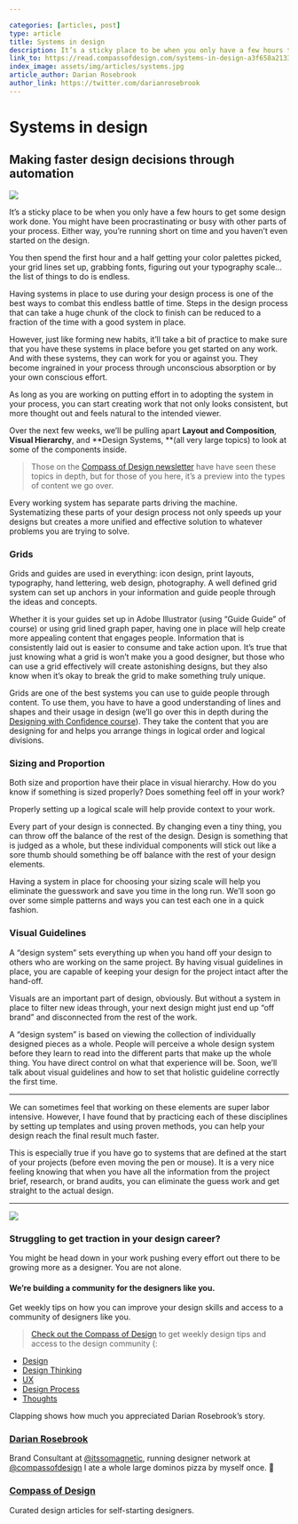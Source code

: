 ```yaml
---

categories: [articles, post]
type: article
title: Systems in design
description: It’s a sticky place to be when you only have a few hours to get some design work done. You might have been procrastinating or busy with other parts of your process. Either way, you’re running short on time and you haven’t even started on the design.
link_to: https://read.compassofdesign.com/systems-in-design-a3f658a21331
index_image: assets/img/articles/systems.jpg
article_author: Darian Rosebrook
author_link: https://twitter.com/darianrosebrook
---
```

# Systems in design

## Making faster design decisions through automation

![](https://cdn-images-1.medium.com/max/800/0*TnhKd_DQWeIJ835X.png)

It’s a sticky place to be when you only have a few hours to get some design work
done. You might have been procrastinating or busy with other parts of your
process. Either way, you’re running short on time and you haven’t even started
on the design.

You then spend the first hour and a half getting your color palettes picked,
your grid lines set up, grabbing fonts, figuring out your typography scale… the
list of things to do is endless.

Having systems in place to use during your design process is one of the best
ways to combat this endless battle of time. Steps in the design process that can
take a huge chunk of the clock to finish can be reduced to a fraction of the
time with a good system in place.

However, just like forming new habits, it’ll take a bit of practice to make sure
that you have these systems in place before you get started on any work. And
with these systems, they can work for you or against you. They become ingrained
in your process through unconscious absorption or by your own conscious effort.

As long as you are working on putting effort in to adopting the system in your
process, you can start creating work that not only looks consistent, but more
thought out and feels natural to the intended viewer.

Over the next few weeks, we’ll be pulling apart **Layout and Composition**,
**Visual Hierarchy**, and **Design Systems, **(all very large topics) to look at
some of the components inside.

> Those on the [Compass of Design
> newsletter](https://compassofdesign.com/community) have have seen these topics
in depth, but for those of you here, it’s a preview into the types of content we
go over.

Every working system has separate parts driving the machine. Systematizing these
parts of your design process not only speeds up your designs but creates a more
unified and effective solution to whatever problems you are trying to solve.

### Grids

Grids and guides are used in everything: icon design, print layouts, typography,
hand lettering, web design, photography. A well defined grid system can set up
anchors in your information and guide people through the ideas and concepts.

Whether it is your guides set up in Adobe Illustrator (using “Guide Guide” of
course) or using grid lined graph paper, having one in place will help create
more appealing content that engages people. Information that is consistently
laid out is easier to consume and take action upon. It’s true that just knowing
what a grid is won’t make you a good designer, but those who can use a grid
effectively will create astonishing designs, but they also know when it’s okay
to break the grid to make something truly unique.

Grids are one of the best systems you can use to guide people through content.
To use them, you have to have a good understanding of lines and shapes and their
usage in design (we’ll go over this in depth during the [Designing with
Confidence course](https://compassofdesign.com/course)). They take the content
that you are designing for and helps you arrange things in logical order and
logical divisions.

### Sizing and Proportion

Both size and proportion have their place in visual hierarchy. How do you know
if something is sized properly? Does something feel off in your work?

Properly setting up a logical scale will help provide context to your work.

Every part of your design is connected. By changing even a tiny thing, you can
throw off the balance of the rest of the design. Design is something that is
judged as a whole, but these individual components will stick out like a sore
thumb should something be off balance with the rest of your design elements.

Having a system in place for choosing your sizing scale will help you eliminate
the guesswork and save you time in the long run. We’ll soon go over some simple
patterns and ways you can test each one in a quick fashion.

### Visual Guidelines

A “design system” sets everything up when you hand off your design to others who
are working on the same project. By having visual guidelines in place, you are
capable of keeping your design for the project intact after the hand-off.

Visuals are an important part of design, obviously. But without a system in
place to filter new ideas through, your next design might just end up “off
brand” and disconnected from the rest of the work.

A “design system” is based on viewing the collection of individually designed
pieces as a whole. People will perceive a whole design system before they learn
to read into the different parts that make up the whole thing. You have direct
control on what that experience will be. Soon, we’ll talk about visual
guidelines and how to set that holistic guideline correctly the first time.

*****

We can sometimes feel that working on these elements are super labor intensive.
However, I have found that by practicing each of these disciplines by setting up
templates and using proven methods, you can help your design reach the final
result much faster.

This is especially true if you have go to systems that are defined at the start
of your projects (before even moving the pen or mouse). It is a very nice
feeling knowing that when you have all the information from the project brief,
research, or brand audits, you can eliminate the guess work and get straight to
the actual design.

*****

![](https://cdn-images-1.medium.com/max/800/1*mo7_gcoDhIhJHCOLPxMfLg.png)

### Struggling to get traction in your design career?

You might be head down in your work pushing every effort out there to be growing
more as a designer. You are not alone.

#### We’re building a community for the designers like you.

Get weekly tips on how you can improve your design skills and access to a
community of designers like you.

> [Check out the Compass of Design](https://compassofdesign.com/community/) to get
> weekly design tips and access to the design community (:

* [Design](https://read.compassofdesign.com/tagged/design?source=post)
* [Design
Thinking](https://read.compassofdesign.com/tagged/design-thinking?source=post)
* [UX](https://read.compassofdesign.com/tagged/ux?source=post)
* [Design
Process](https://read.compassofdesign.com/tagged/design-process?source=post)
* [Thoughts](https://read.compassofdesign.com/tagged/thoughts?source=post)

Clapping shows how much you appreciated Darian Rosebrook’s story.

### [Darian Rosebrook](https://read.compassofdesign.com/@darianrosebrook)

Brand Consultant at [@itssomagnetic](http://twitter.com/itssomagnetic), running
designer network at [@compassofdesign](http://twitter.com/compassofdesign) I ate
a whole large dominos pizza by myself once. 🍕

### [Compass of Design](https://read.compassofdesign.com/?source=footer_card)

Curated design articles for self-starting designers.

